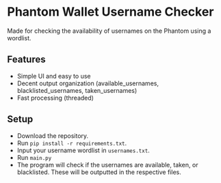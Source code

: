 # Phantom Wallet Username Checker
Made for checking the availability of usernames on the Phantom using a wordlist.

## Features
- Simple UI and easy to use
- Decent output organization (available_usernames, blacklisted_usernames, taken_usernames)
- Fast processing (threaded) 

## Setup
- Download the repository.
- Run `pip install -r requirements.txt`.
- Input your username wordlist in `usernames.txt`.
- Run `main.py`
- The program will check if the usernames are available, taken, or blacklisted. These will be outputted in the respective files.
